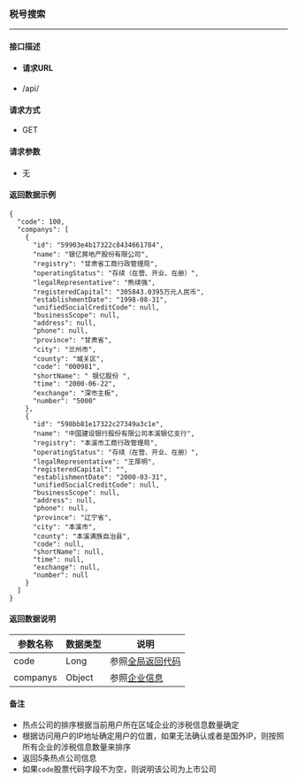 ### 税号搜索

---

#### 接口描述

* #### 请求URL
* /api/

#### 请求方式

* GET

#### 请求参数

* 无

#### 返回数据示例

```
{
  "code": 100,
  "companys": [
    {
      "id": "59903e4b17322c8434661784",
      "name": "银亿房地产股份有限公司",
      "registry": "甘肃省工商行政管理局",
      "operatingStatus": "存续（在营、开业、在册）",
      "legalRepresentative": "熊续强",
      "registeredCapital": "305843.0395万元人民币",
      "establishmentDate": "1998-08-31",
      "unifiedSocialCreditCode": null,
      "businessScope": null,
      "address": null,
      "phone": null,
      "province": "甘肃省",
      "city": "兰州市",
      "county": "城关区",
      "code": "000981",
      "shortName": " 银亿股份 ",
      "time": "2000-06-22",
      "exchange": "深市主板",
      "number": "5000"
    },
    {
      "id": "598bb81e17322c27349a3c1e",
      "name": "中国建设银行股份有限公司本溪银亿支行",
      "registry": "本溪市工商行政管理局",
      "operatingStatus": "存续（在营、开业、在册）",
      "legalRepresentative": "王厚明",
      "registeredCapital": "",
      "establishmentDate": "2000-03-31",
      "unifiedSocialCreditCode": null,
      "businessScope": null,
      "address": null,
      "phone": null,
      "province": "辽宁省",
      "city": "本溪市",
      "county": "本溪满族自治县",
      "code": null,
      "shortName": null,
      "time": null,
      "exchange": null,
      "number": null
    }
  ]
}
```

#### 返回数据说明

| 参数名称 | 数据类型 | 说明 |
| --- | --- | --- |
| code | Long | 参照[全局返回代码](/数据词典.md) |
| companys | Object | 参照[企业信息](/shu-ju-ci-dian/qi-ye-xin-xi.md) |

#### 备注

* 热点公司的排序根据当前用户所在区域企业的涉税信息数量确定
* 根据访问用户的IP地址确定用户的位置，如果无法确认或者是国外IP，则按照所有企业的涉税信息数量来排序
* 返回5条热点公司信息
* 如果`code`股票代码字段不为空，则说明该公司为上市公司



